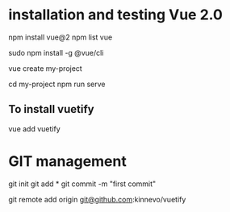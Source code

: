 # installation and testing Vue 2.0

npm install vue@2
npm list vue


sudo npm install -g @vue/cli

vue create my-project

cd my-project
npm run serve

## To install  vuetify

vue add vuetify


# GIT management

git init
git add *
git commit -m "first commit"

git remote add origin git@github.com:kinnevo/vuetify
